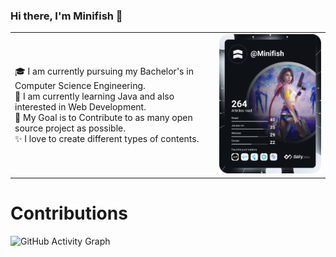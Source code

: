 ### Hi there, I'm Minifish 👋

<table>
    <tr>
        <td>
            🎓 I am currently pursuing my Bachelor's in Computer Science Engineering. <br/> 
            🌱 I am currently learning Java and also interested in Web Development. <br/> 
            🎯 My Goal is to Contribute to as many open source project as possible. <br/> 
            ✨ I love to create different types of contents. <br/>
        </td>
        <td>
            <a href="https://app.daily.dev/Minifish"><img src="https://github.com/Minifish57/Minifish57/blob/main/devcard.svg" width="300"/></a>
        </td>
    </tr>
<table>
    
# Contributions
![GitHub Activity Graph](https://activity-graph.herokuapp.com/graph?username=Minifish57&theme=react-dark&hide_border=true)
